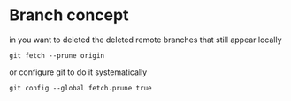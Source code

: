 # Branch concept 

in you want to deleted the deleted remote branches that still appear locally 

```
git fetch --prune origin
```

or configure git to do it systematically 

```
git config --global fetch.prune true
```
